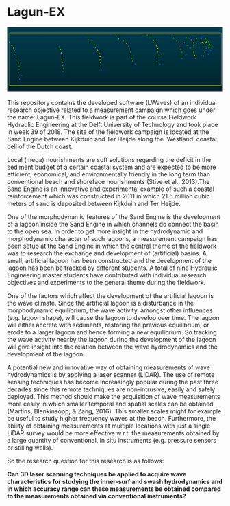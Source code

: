 # Lagun-EX

<img src="wavy1.png" width="1000" height="150">

This repository contains the developed software (LWaves) of an individual research objective related to a measurement campaign which goes under the name: Lagun-EX. This fieldwork is part of the course Fieldwork Hydraulic Engineering at the Delft University of Technology and took place in week 39 of 2018. The site of the fieldwork campaign is located at the Sand Engine between Kijkduin and Ter Heijde along the ‘Westland’ coastal cell of the Dutch coast.

Local  (mega)  nourishments  are  soft  solutions  regarding  the  deficit  in  the  sediment  budget  of  a certain  coastal  system  and  are  expected  to  be  more  efficient,  economical,  and  environmentally friendly in the long term than conventional beach and shoreface nourishments (Stive et al., 2013).The Sand Engine is an innovative and experimental example of such a coastal reinforcement which was constructed in 2011 in which 21.5 million cubic meters of sand is deposited between Kijkduin and Ter Heijde.  

One of the morphodynamic features of the Sand Engine is the development of a lagoon inside the Sand Engine in which channels do connect the basin to the open sea.  In order to get more insight in  the  hydrodynamic  and  morphodynamic  character  of  such  lagoons,  a  measurement  campaign has been setup at the Sand Engine in which the central theme of the fieldwork was to research the exchange  and  development  of  (artificial)  basins.   A  small,  artificial  lagoon  has been  constructed  and the  development  of  the  lagoon  has been  be  tracked  by  different  students.   A  total  of  nine  Hydraulic Engineering master students have contributed with individual research objectives and experiments to the general theme during the fieldwork.

One of the factors which affect the development of the artificial lagoon is the wave climate. Since the artificial lagoon is a disturbance in the morphodynamic equilibrium, the wave activity, amongst other influences (e.g.  lagoon shape), will cause the lagoon to develop over time.  The lagoon will either accrete with sediments, restoring the previous equilibrium, or erode to a larger lagoon and hence  forming  a  new  equilibrium. So  tracking  the  wave  activity  nearby  the  lagoon  during  the development of the lagoon will give insight into the relation between the wave hydrodynamics and the development of the lagoon. 

A potential new and innovative way of obtaining measurements of wave hydrodynamics is by applying  a  laser  scanner  (LiDAR).  The  use  of  remote  sensing  techniques  has  become  increasingly popular during the past three decades since this remote techniques are non-intrusive, easily and safely deployed.  This method should make the acquisition of wave measurements more easily in which smaller temporal and spatial scales can be obtained (Martins, Blenkinsopp, & Zang, 2016). This smaller scales might for example be useful to study higher frequency waves at the beach.  Furthermore, the ability of obtaining measurements at multiple locations with just a single LiDAR survey would be more effective w.r.t.  the measurements obtained by a large quantity of conventional, in situ instruments (e.g.  pressure sensors or stilling wells). 

So the research question for this research is as follows:

**Can 3D laser scanning techniques be applied to acquire wave characteristics for studying the inner-surf and swash hydrodynamics and in which accuracy range can these measurements be obtained compared to the measurements obtained via conventional instruments?**
